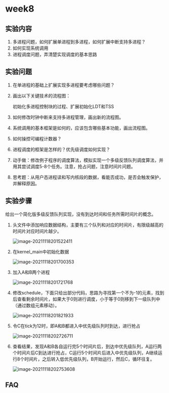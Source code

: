 # week8

## 实验内容

1. 多进程问题，如何扩展单进程到多进程，如何扩展中断支持多进程？
2. 如何实现系统调用
3. 进程调度问题，弄清楚实现调度的基本思路

## 实验问题

1. 在单进程的基础上扩展实现多进程要考虑哪些问题？

2. 画出以下关键技术的流程图：

   初始化多进程控制块的过程、扩展初始化LDT和TSS

3. 如何修改时钟中断来支持多进程管理，画出新的流程图。
4. 系统调用的基本框架是如何的，应该包含哪些基本功能，画出流程图。
5. 如何操控可编程计数器？
6. 进程调度的框架是怎样的？优先级调度如何实现？
7. 动手做：修改例子程序的调度算法，模拟实现一个多级反馈队列调度算法，并用其尝试调度5-8个任务。注意，抢占问题，注意时间片问题。
8. 思考题：从用户态进程读和写内核段的数据，看能否成功，是否会触发保护，并解释原因。

## 实验步骤

给出一个简化版多级反馈队列实现，没有到达时间和任务所需时间片的概念。

1. 头文件中添加响应数据结构，主要有三个队列和对应的时间片，有限级越高的时间片对应时间片越少。

   ![image-20211118201522411](https://sql-markdown-picture.oss-cn-beijing.aliyuncs.com/img/image-20211118201522411.png)

2. 在kernel_main中初始化数据

   ![image-20211118201700353](https://sql-markdown-picture.oss-cn-beijing.aliyuncs.com/img/image-20211118201700353.png)

3. 加入A和B两个进程

   ![image-20211118201721768](https://sql-markdown-picture.oss-cn-beijing.aliyuncs.com/img/image-20211118201721768.png)

4. 修改schedule，下面只给出部分代码，思路为寻找第一个不为-1的元素，找到后查看剩余时间片，如果大于0则进行调度，小于等于0则移到下一级队列中（通过数组元素移动）。

   ![image-20211118201821933](https://sql-markdown-picture.oss-cn-beijing.aliyuncs.com/img/image-20211118201821933.png)

5. 令C在tick为12时，即A和B都进入中优先级队列时到达，进行抢占

   ![image-20211118202726711](https://sql-markdown-picture.oss-cn-beijing.aliyuncs.com/img/image-20211118202726711.png)

6. 查看结果，发现A和B各自运行完5个时间片后，到达中优先级队列，A运行两个时间片后C到达进行抢占，C运行5个时间片后进入中优先级队列，A继续运行8个时间片，之后转入低优先级队列，B开始运行，然后C，循环往复。

   ![image-20211118202753608](https://sql-markdown-picture.oss-cn-beijing.aliyuncs.com/img/image-20211118202753608.png)

## FAQ

